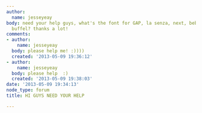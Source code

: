 ```yaml
---
author:
  name: jesseyeay
body: need your help guys, what's the font for GAP, la senza, next, bebe and braun
  buffel? thanks a lot!
comments:
- author:
    name: jesseyeay
  body: please help me! :))))
  created: '2013-05-09 19:36:12'
- author:
    name: jesseyeay
  body: please help  :)
  created: '2013-05-09 19:38:03'
date: '2013-05-09 19:34:13'
node_type: forum
title: HI GUYS NEED YOUR HELP

---
```

